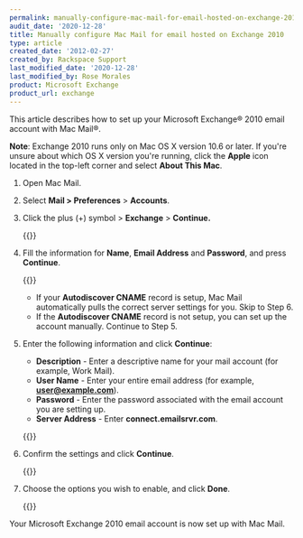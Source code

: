 ```yaml
---
permalink: manually-configure-mac-mail-for-email-hosted-on-exchange-2010/
audit_date: '2020-12-28'
title: Manually configure Mac Mail for email hosted on Exchange 2010
type: article
created_date: '2012-02-27'
created_by: Rackspace Support
last_modified_date: '2020-12-28'
last_modified_by: Rose Morales
product: Microsoft Exchange
product_url: exchange
---
```


This article describes how to set up your Microsoft Exchange&reg; 2010 email
account with Mac Mail&reg;.

**Note**: Exchange 2010 runs only on Mac OS X version 10.6 or later. If you're
unsure about which OS X version you're running, click the **Apple** icon located
in the top-left corner and select **About This Mac**.

1. Open Mac Mail.
2. Select **Mail > Preferences** > **Accounts**.
3. Click the plus (+) symbol > **Exchange** > **Continue.**

    {{<image src="MM101.png" alt="" title="">}}

4. Fill the information for **Name**, **Email Address** and **Password**, and press **Continue**.

    {{<image src="MM102.png" alt="" title="">}}

    - If your **Autodiscover CNAME** record is setup, Mac Mail
        automatically pulls the correct server settings for you. Skip to Step 6.
    - If the **Autodiscover CNAME** record is not setup, you can set up the
        account manually. Continue to Step 5.

5. Enter the following information and click **Continue**:
    - **Description** - Enter a descriptive name for your mail account (for
        example, Work Mail).
    - **User Name** - Enter your entire email address (for example,
        **user@example.com**).
    - **Password** - Enter the password associated with the email account you
        are setting up.
    - **Server Address** - Enter **connect.emailsrvr.com**.

    {{<image src="MM104_0.png" alt="" title="">}}

6. Confirm the settings and click **Continue**.

    {{<image src="MM103.png" alt="" title="">}}

7. Choose the options you wish to enable, and click **Done**.

    {{<image src="MM105_0.png" alt="" title="">}}

Your Microsoft Exchange 2010 email account is now set up with Mac Mail.
